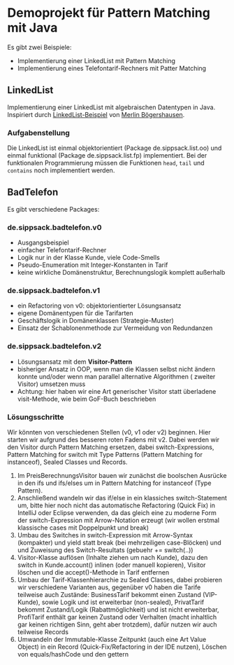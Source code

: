 # Demoprojekt für Pattern Matching mit Java

Es gibt zwei Beispiele:
* Implementierung einer LinkedList mit Pattern Matching
* Implementierung eines Telefontarif-Rechners mit Patter Matching

## LinkedList

Implementierung einer LinkedList mit algebraischen Datentypen in Java. Inspiriert durch [LinkedList-Beispiel]( https://github.com/MBoegers/TreeExperiments/tree/main/SingleLinkedListJFP/src/main/java/io/github/mboegers/list/jfp) von [Merlin Bögershausen](https://github.com/MBoegers).

### Aufgabenstellung

Die LinkedList ist einmal objektorientiert (Package de.sippsack.list.oo) und einmal funktional (Package de.sippsack.list.fp) implementiert. Bei der funktionalen Programmierung müssen die Funktionen `head`, `tail` und `contains` noch implementiert werden.

## BadTelefon

Es gibt verschiedene Packages:

### de.sippsack.badtelefon.v0

* Ausgangsbeispiel
* einfacher Telefontarif-Rechner
* Logik nur in der Klasse Kunde, viele Code-Smells
* Pseudo-Enumeration mit Integer-Konstanten in Tarif
* keine wirkliche Domänenstruktur, Berechnungslogik komplett außerhalb

### de.sippsack.badtelefon.v1

* ein Refactoring von v0: objektorientierter Lösungsansatz
* eigene Domänentypen für die Tarifarten
* Geschäftslogik in Domänenklassen (Strategie-Muster)
* Einsatz der Schablonenmethode zur Vermeidung von Redundanzen

### de.sippsack.badtelefon.v2

* Lösungsansatz mit dem **Visitor-Pattern**
* bisheriger Ansatz in OOP, wenn man die Klassen selbst nicht ändern konnte und/oder wenn man parallel alternative Algorithmen (
  zweiter Visitor) umsetzen muss
* Achtung: hier haben wir eine Art generischer Visitor statt überladene visit-Methode, wie beim GoF-Buch beschrieben

### Lösungsschritte

Wir könnten von verschiedenen Stellen (v0, v1 oder v2) beginnen. Hier starten wir aufgrund des besseren roten Fadens mit v2. Dabei werden wir den Visitor durch Pattern Matching ersetzen, dabei switch-Expressions, Pattern Matching for switch mit Type Patterns (Pattern Matching for instanceof), Sealed Classes und Records.

1. Im PreisBerechnungsVisitor bauen wir zunächst die boolschen Ausrücke in den ifs und ifs/elses um in Pattern Matching for instanceof (Type Pattern).
2. Anschließend wandeln wir das if/else in ein klassiches switch-Statement um, bitte hier noch nicht das automatische Refactoring (Quick Fix) in IntelliJ oder Eclipse verwenden, da das gleich eine zu moderne Form der switch-Expression mit Arrow-Notation erzeugt (wir wollen erstmal klassische cases mit Doppelpunkt und break)
3. Umbau des Switches in switch-Expression mit Arrow-Syntax (kompakter) und yield statt break (bei mehrzeiligen case-Blöcken) und und Zuweisung des Switch-Resultats (gebuehr += switch(..))
4. Visitor-Klasse auflösen (Inhalte ziehen um nach Kunde), dazu den switch in Kunde.account() inlinen (oder manuell kopieren), Visitor löschen und die accept()-Methode in Tarif entfernen
5. Umbau der Tarif-Klassenhierarchie zu Sealed Classes, dabei probieren wir verschiedene Varianten aus, gegenüber v0 haben die Tarife teilweise auch Zustände: BusinessTarif bekommt einen Zustand (VIP-Kunde), sowie Logik und ist erweiterbar (non-sealed), PrivatTarif bekommt Zustand/Logik (Rabattmöglichkeit) und ist nicht erweiterbar, ProfiTarif enthält gar keinen Zustand oder Verhalten (macht inhaltlich gar keinen richtigen Sinn, geht aber trotzdem), dafür nutzen wir auch teilweise Records
6. Umwandeln der Immutable-Klasse Zeitpunkt (auch eine Art Value Object) in ein Record (Quick-Fix/Refactoring in der IDE nutzen), Löschen von equals/hashCode und den gettern

